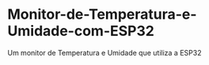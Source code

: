 # Monitor-de-Temperatura-e-Umidade-com-ESP32
Um monitor de Temperatura e Umidade que utiliza a ESP32
